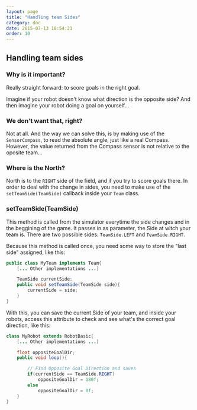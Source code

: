 ```yaml
---
layout: page
title: "Handling team Sides"
category: doc
date: 2015-07-13 18:54:21
order: 10
---
```

## Handling team sides

### Why is it important?
Really straight forward: to score goals in the right goal.

Imagine if your robot doesn't know what direction is the opposite side? And then imagine
your robot doing a goal on yourself...

### We don't want that, right?

Not at all. And the way we can solve this, is by making use of the `SensorCompass`, to read
the absolute angle, just like a real Compass. However, the value returned from the Compass 
sensor is not relative to the oposite team...

### Where is the North?

North is to the `RIGHT` side of the field, and if you try to score goals there. In order to
deal with the change in sides, you need to make use of the `setTeamSide(TeamSide)` callback
inside your `Team` class. 

### setTeamSide(TeamSide)

This method is called from the simulator everytime the side changes and in the beggining of
the game. It passes in as parameter, the Side at witch your team is. There are two possible
sides: `TeamSide.LEFT` and `TeamSide.RIGHT`.

Because this method is called once, you need some way to store the "last side" assigned, like this:

```java
public class MyTeam implements Team{
	[... Other implementations ...]

	TeamSide currentSide;
    public void setTeamSide(TeamSide side){
        currentSide = side;
    }
}
```

With this, you can save the current Side of your team, and inside your robots, access this attribute
to check and see what's the correct goal direction, like this:

```java
class MyRobot extends RobotBasic{
	[... Other implementations ...]

	float oppositeGoalDir;
	public void loop(){

		// Find Opposite Goal Direction and saves
		if(currentSide == TeamSide.RIGHT)
		    oppositeGoalDir = 180f;
		else
			oppositeGoalDir = 0f;
	}
}
```